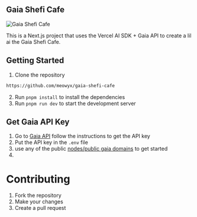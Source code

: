 
## Gaia Shefi Cafe


![Gaia Shefi Cafe](./gaia-cafe.png)


This is a Next.js project that uses the Vercel AI SDK + Gaia API to create a lil ai the Gaia Shefi Cafe.

## Getting Started

1. Clone the repository

```bash
https://github.com/meowyx/gaia-shefi-cafe
```

2. Run `pnpm install` 
to install the dependencies
3. Run `pnpm run dev`
to start the development server

## Get Gaia API Key

1. Go to [Gaia API](https://docs.gaianet.ai/getting-started/authentication)
   follow the instructions to get the API key
2. Put the API key in the `.env` file
3. use any of the public [nodes/public gaia domains](https://docs.gaianet.ai/nodes) to get started 
4. 

# Contributing

1. Fork the repository
2. Make your changes
3. Create a pull request

